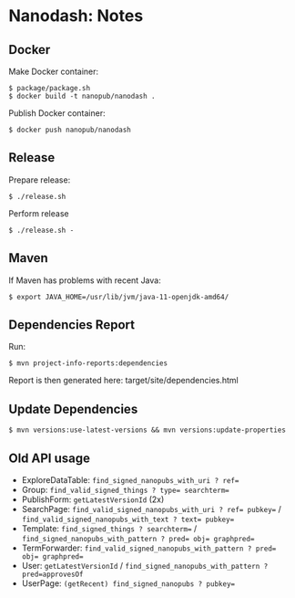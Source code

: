 Nanodash: Notes
===============

## Docker

Make Docker container:

    $ package/package.sh
    $ docker build -t nanopub/nanodash .

Publish Docker container:

    $ docker push nanopub/nanodash


## Release

Prepare release:

    $ ./release.sh

Perform release

    $ ./release.sh -


## Maven

If Maven has problems with recent Java:

    $ export JAVA_HOME=/usr/lib/jvm/java-11-openjdk-amd64/


## Dependencies Report

Run:

    $ mvn project-info-reports:dependencies

Report is then generated here: target/site/dependencies.html


## Update Dependencies

    $ mvn versions:use-latest-versions && mvn versions:update-properties


## Old API usage

- ExploreDataTable: `find_signed_nanopubs_with_uri ? ref=`
- Group: `find_valid_signed_things ? type= searchterm=`
- PublishForm: `getLatestVersionId` (2x)
- SearchPage: `find_valid_signed_nanopubs_with_uri ? ref= pubkey=` / `find_valid_signed_nanopubs_with_text ? text= pubkey=`
- Template: `find_signed_things ? searchterm=` / `find_signed_nanopubs_with_pattern ? pred= obj= graphpred=`
- TermForwarder: `find_valid_signed_nanopubs_with_pattern ? pred= obj= graphpred=`
- User: `getLatestVersionId` / `find_signed_nanopubs_with_pattern ? pred=approvesOf`
- UserPage: `(getRecent) find_signed_nanopubs ? pubkey=`
